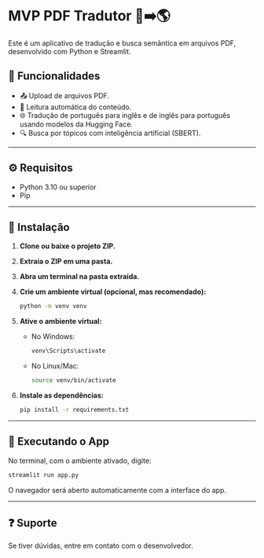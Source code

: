 # MVP PDF Tradutor 📄➡️🌎

Este é um aplicativo de tradução e busca semântica em arquivos PDF, desenvolvido com Python e Streamlit.

## 🧠 Funcionalidades

- 📤 Upload de arquivos PDF.
- 📘 Leitura automática do conteúdo.
- 🌐 Tradução de português para inglês e de inglês para português usando modelos da Hugging Face.
- 🔍 Busca por tópicos com inteligência artificial (SBERT).

---

## ⚙️ Requisitos

- Python 3.10 ou superior
- Pip

---

## 🧪 Instalação

1. **Clone ou baixe o projeto ZIP.**
2. **Extraia o ZIP em uma pasta.**
3. **Abra um terminal na pasta extraída.**
4. **Crie um ambiente virtual (opcional, mas recomendado):**

   ```bash
   python -m venv venv
   ```

5. **Ative o ambiente virtual:**

   - No Windows:
     ```bash
     venv\Scripts\activate
     ```
   - No Linux/Mac:
     ```bash
     source venv/bin/activate
     ```

6. **Instale as dependências:**

   ```bash
   pip install -r requirements.txt
   ```

---

## 🚀 Executando o App

No terminal, com o ambiente ativado, digite:

```bash
streamlit run app.py
```

O navegador será aberto automaticamente com a interface do app.

---

## ❓ Suporte

Se tiver dúvidas, entre em contato com o desenvolvedor.
